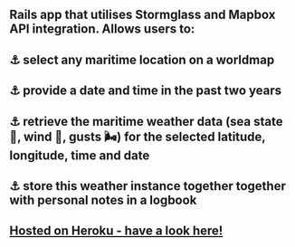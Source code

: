 ## Rails app that utilises Stormglass and Mapbox API integration. Allows users to:
## **⚓︎ select any maritime location** on a worldmap
## **⚓︎ provide a date** and time in the past two years
## **⚓︎ retrieve the maritime weather** data (sea state 🌊, wind 💨, gusts 🌬) for the selected latitude, longitude, time and date
## **⚓︎ store** this weather instance together together with **personal notes in a logbook**



## [Hosted on Heroku - have a look here!](https://www.trackmycruise.com)
